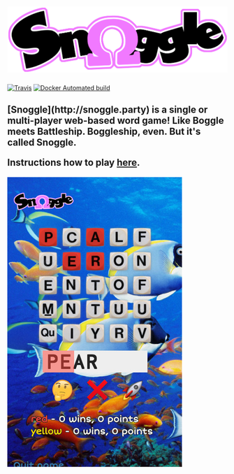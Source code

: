 <h1><a href="http://snoggle.party"><img title="snoggle.party" alt="snoggle.party" src="https://github.com/andreasjansson/snoggle.party/raw/master/snoggle/static/images/logo.png" /></a></h1>

[![Travis](https://img.shields.io/travis/andreasjansson/snoggle.party.svg?style=flat-square)](https://travis-ci.org/andreasjansson/snoggle.party) [![Docker Automated build](https://img.shields.io/docker/automated/andreasjansson/snoggle.party.svg?style=flat-square)](https://hub.docker.com/r/andreasjansson/snoggle.party/)

<h2>
[Snoggle](http://snoggle.party) is a single or multi-player web-based word game! Like Boggle meets Battleship. Boggleship, even. But it's called Snoggle.

Instructions how to play [here](http://snoggle.party/howto).
</h2>

![screenshot](https://github.com/andreasjansson/snoggle.party/raw/master/snoggle/static/images/howto5.jpg)
